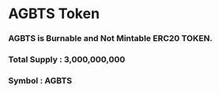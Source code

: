 # AGBTS Token
### AGBTS is Burnable and Not Mintable ERC20 TOKEN.
### Total Supply : 3,000,000,000
### Symbol : AGBTS
